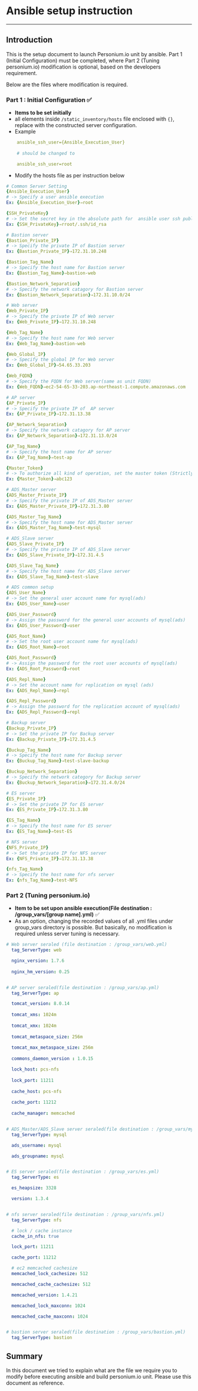 # Ansible setup instruction

-------------------------------------------------

## Introduction

This is the setup document to launch Personium.io unit by ansible. Part 1 (Initial Configuration) must be completed, where Part 2 (Tuning personium.io) modification is optional, based on the developers requirement.

Below are the files where modification is required.


### Part 1 : Initial Configuration :white_check_mark:

* **Items to be set initially**
* all elements inside `/static_inventory/hosts` file enclosed with `{}`, replace with the constructed server configuration.
* Example

```yaml
    ansible_ssh_user={Ansible_Execution_User}
    
    # should be changed to

    ansible_ssh_user=root
```

* Modify the hosts file as per instruction below

```yaml
# Common Server Setting
{Ansible_Execution_User}
# -> Specify a user ansible execution
Ex: {Ansible_Execution_User}⇒root

{SSH_PrivateKey}
# -> Set the secret key in the absolute path for  ansible user ssh public key authentication
Ex: {SSH_PrivateKey}⇒rroot/.ssh/id_rsa

# Bastion server
{Bastion_Private_IP}
# -> Specify the private IP of Bastion server
Ex: {Bastion_Private_IP}⇒172.31.10.248

{Bastion_Tag_Name}
# -> Specify the host name for Bastion server
Ex: {Bastion_Tag_Name}⇒bastion-web

{Bastion_Network_Separation}
# -> Specify the network catagory for Bastion server
Ex: {Bastion_Network_Separation}⇒172.31.10.0/24

# Web server
{Web_Private_IP}
# -> Specify the private IP of Web server
Ex: {Web_Private_IP}⇒172.31.10.248

{Web_Tag_Name}
# -> Specify the host name for Web server
Ex: {Web_Tag_Name}⇒bastion-web

{Web_Global_IP}
# -> Specify the global IP for Web server
Ex: {Web_Global_IP}⇒54.65.33.203

{Web_FQDN}
# -> Specify the FQDN for Web server(same as unit FQDN)
Ex: {Web_FQDN}⇒ec2-54-65-33-203.ap-northeast-1.compute.amazonaws.com

# AP server
{AP_Private_IP}
# -> Specify the private IP of  AP server
Ex: {AP_Private_IP}⇒172.31.13.38

{AP_Network_Separation}
# -> Specify the network catagory for AP server
Ex: {AP_Network_Separation}⇒172.31.13.0/24

{AP_Tag_Name}
# -> Specify the host name for AP server
Ex: {AP_Tag_Name}⇒test-ap

{Master_Token}
# -> To authorize all kind of operation, set the master token (Strictly managed)
Ex: {Master_Token}⇒abc123

# ADS_Master server
{ADS_Master_Private_IP}
# -> Specify the private IP of ADS_Master server 
Ex: {ADS_Master_Private_IP}⇒172.31.3.80

{ADS_Master_Tag_Name}
# -> Specify the host name for ADS_Master server
Ex: {ADS_Master_Tag_Name}⇒test-mysql

# ADS_Slave server
{ADS_Slave_Private_IP}
# -> Specify the private IP of ADS_Slave server
Ex: {ADS_Slave_Private_IP}⇒172.31.4.5

{ADS_Slave_Tag_Name}
# -> Specify the host name for ADS_Slave server
Ex: {ADS_Slave_Tag_Name}⇒test-slave

# ADS common setup
{ADS_User_Name}
# -> Set the general user account name for mysql(ads)
Ex: {ADS_User_Name}⇒user

{ADS_User_Password}
# -> Assign the password for the general user accounts of mysql(ads)
Ex: {ADS_User_Password}⇒user

{ADS_Root_Name}
# -> Set the root user account name for mysql(ads)
Ex: {ADS_Root_Name}⇒root

{ADS_Root_Password}
# -> Assign the password for the root user accounts of mysql(ads)
Ex: {ADS_Root_Password}⇒root

{ADS_Repl_Name}
# -> Set the account name for replication on mysql (ads)
Ex: {ADS_Repl_Name}⇒repl

{ADS_Repl_Password}
# -> Assign the password for the replication account of mysql(ads)
Ex: {ADS_Repl_Password}⇒repl

# Backup server
{Backup_Private_IP}
# -> Set the private IP for Backup server 
Ex: {Backup_Private_IP}⇒172.31.4.5

{Buckup_Tag_Name}
# -> Specify the host name for Backup server
Ex: {Buckup_Tag_Name}⇒test-slave-backup

{Buckup_Network_Separation}
# -> Specify the network category for Backup server
Ex: {Buckup_Network_Separation}⇒172.31.4.0/24

# ES server
{ES_Private_IP}
# -> Set the private IP for ES server
Ex: {ES_Private_IP}⇒172.31.3.80

{ES_Tag_Name}
# -> Specify the host name for ES server
Ex: {ES_Tag_Name}⇒test-ES

# NFS server
{NFS_Private_IP}
# -> Set the private IP for NFS server
Ex: {NFS_Private_IP}⇒172.31.13.38

{nfs_Tag_Name}
# -> Specify the host name for nfs server
Ex: {nfs_Tag_Name}⇒test-NFS
```

### Part 2 (Tuning personium.io)

* **Item to be set upon ansible execution(File destination : /group_vars/[group name].yml)** :white_check_mark:
* As an option, changing the recorded values of all .yml files under group_vars directory is possible. But basically, no modification is required unless server tuning is necessary.

```yaml
# Web server seraled (file destination : /group_vars/web.yml)
  tag_ServerType: web

  nginx_version: 1.7.6
  
  nginx_hm_version: 0.25


# AP server seraled(file destination : /group_vars/ap.yml)
  tag_ServerType: ap

  tomcat_version: 8.0.14
  
  tomcat_xms: 1024m
  
  tomcat_xmx: 1024m
  
  tomcat_metaspace_size: 256m
  
  tomcat_max_metaspace_size: 256m
  
  commons_daemon_version : 1.0.15

  lock_host: pcs-nfs
  
  lock_port: 11211
  
  cache_host: pcs-nfs
  
  cache_port: 11212
  
  cache_manager: memcached


# ADS_Master/ADS_Slave server seraled(file destination : /group_vars/mysql.yml)
  tag_ServerType: mysql

  ads_username: mysql

  ads_groupname: mysql


# ES server seraled(file destination : /group_vars/es.yml)
  tag_ServerType: es

  es_heapsize: 3328

  version: 1.3.4


# nfs server seraled(file destination : /group_vars/nfs.yml)
  tag_ServerType: nfs

  # lock / cache instance
  cache_in_nfs: true

  lock_port: 11211

  cache_port: 11212

  # ec2 memcached cachesize
  memcached_lock_cachesize: 512

  memcached_cache_cachesize: 512

  memcached_version: 1.4.21

  memcached_lock_maxconn: 1024

  memcached_cache_maxconn: 1024


# bastion server seraled(file destination : /group_vars/bastion.yml)
  tag_ServerType: bastion

```

## Summary

In this document we tried to explain what are the file we require you to modify before executing ansible and build personium.io unit. Please use this document as reference.
